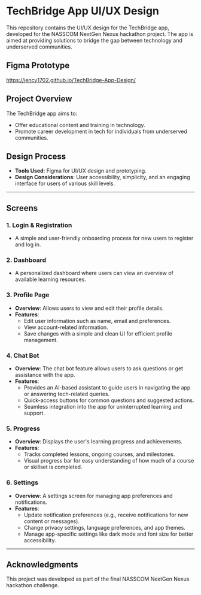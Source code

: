 # TechBridge App UI/UX Design

This repository contains the UI/UX design for the TechBridge app, developed for the NASSCOM NextGen Nexus hackathon project. The app is aimed at providing solutions to bridge the gap between technology and underserved communities.

## Figma Prototype
https://jency1702.github.io/TechBridge-App-Design/

## Project Overview
The TechBridge app aims to:
- Offer educational content and training in technology.
- Promote career development in tech for individuals from underserved communities.

## Design Process
- **Tools Used**: Figma for UI/UX design and prototyping.
- **Design Considerations**: User accessibility, simplicity, and an engaging interface for users of various skill levels.

---

## Screens

### 1. **Login & Registration**
- A simple and user-friendly onboarding process for new users to register and log in.

### 2. **Dashboard**
- A personalized dashboard where users can view an overview of available learning resources.

### 3. **Profile Page**
- **Overview**: Allows users to view and edit their profile details.
- **Features**:
  - Edit user information such as name, email and preferences.
  - View account-related information.
  - Save changes with a simple and clean UI for efficient profile management.

### 4. **Chat Bot**
- **Overview**: The chat bot feature allows users to ask questions or get assistance with the app.
- **Features**:
  - Provides an AI-based assistant to guide users in navigating the app or answering tech-related queries.
  - Quick-access buttons for common questions and suggested actions.
  - Seamless integration into the app for uninterrupted learning and support.

### 5. **Progress**
- **Overview**: Displays the user's learning progress and achievements.
- **Features**:
  - Tracks completed lessons, ongoing courses, and milestones.
  - Visual progress bar for easy understanding of how much of a course or skillset is completed.

### 6. **Settings**
- **Overview**: A settings screen for managing app preferences and notifications.
- **Features**:
  - Update notification preferences (e.g., receive notifications for new content or messages).
  - Change privacy settings, language preferences, and app themes.
  - Manage app-specific settings like dark mode and font size for better accessibility.

---

## Acknowledgments
This project was developed as part of the final NASSCOM NextGen Nexus hackathon challenge.
